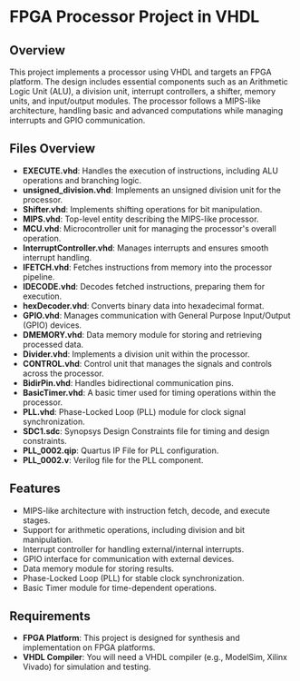 # FPGA Processor Project in VHDL

## Overview

This project implements a processor using VHDL and targets an FPGA platform. The design includes essential components such as an Arithmetic Logic Unit (ALU), a division unit, interrupt controllers, a shifter, memory units, and input/output modules. The processor follows a MIPS-like architecture, handling basic and advanced computations while managing interrupts and GPIO communication.

## Files Overview

- **EXECUTE.vhd**: Handles the execution of instructions, including ALU operations and branching logic.
- **unsigned_division.vhd**: Implements an unsigned division unit for the processor.
- **Shifter.vhd**: Implements shifting operations for bit manipulation.
- **MIPS.vhd**: Top-level entity describing the MIPS-like processor.
- **MCU.vhd**: Microcontroller unit for managing the processor's overall operation.
- **InterruptController.vhd**: Manages interrupts and ensures smooth interrupt handling.
- **IFETCH.vhd**: Fetches instructions from memory into the processor pipeline.
- **IDECODE.vhd**: Decodes fetched instructions, preparing them for execution.
- **hexDecoder.vhd**: Converts binary data into hexadecimal format.
- **GPIO.vhd**: Manages communication with General Purpose Input/Output (GPIO) devices.
- **DMEMORY.vhd**: Data memory module for storing and retrieving processed data.
- **Divider.vhd**: Implements a division unit within the processor.
- **CONTROL.vhd**: Control unit that manages the signals and controls across the processor.
- **BidirPin.vhd**: Handles bidirectional communication pins.
- **BasicTimer.vhd**: A basic timer used for timing operations within the processor.
- **PLL.vhd**: Phase-Locked Loop (PLL) module for clock signal synchronization.
- **SDC1.sdc**: Synopsys Design Constraints file for timing and design constraints.
- **PLL_0002.qip**: Quartus IP File for PLL configuration.
- **PLL_0002.v**: Verilog file for the PLL component.

## Features

- MIPS-like architecture with instruction fetch, decode, and execute stages.
- Support for arithmetic operations, including division and bit manipulation.
- Interrupt controller for handling external/internal interrupts.
- GPIO interface for communication with external devices.
- Data memory module for storing results.
- Phase-Locked Loop (PLL) for stable clock synchronization.
- Basic Timer module for time-dependent operations.

## Requirements

- **FPGA Platform**: This project is designed for synthesis and implementation on FPGA platforms.
- **VHDL Compiler**: You will need a VHDL compiler (e.g., ModelSim, Xilinx Vivado) for simulation and testing.





